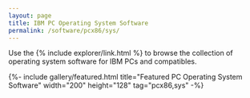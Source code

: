 ```yaml
---
layout: page
title: IBM PC Operating System Software
permalink: /software/pcx86/sys/
---
```


Use the {% include explorer/link.html %} to browse the collection of operating system software for IBM PCs and compatibles.

{%- include gallery/featured.html title="Featured PC Operating System Software" width="200" height="128" tag="pcx86,sys" -%}
